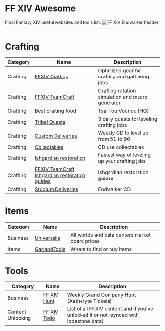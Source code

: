 FF XIV Awesome
===
Final Fantasy XIV useful websites and tools list.
![FF XIV Endwalker header](https://pbs.twimg.com/media/EthcSCyXYAAw9sJ?format=jpg&name=large)

---

# Crafting

| Category | Name                                                                                                                  | Description                                      |
| -------- | --------------------------------------------------------------------------------------------------------------------- | ------------------------------------------------ |
| Crafting | [FFXIV Crafting](https://ffxivcrafting.com/equipment)                                                                 | Optimized gear for crafting and gathering jobs   |
| Crafting | [FFXIV TeamCraft](https://ffxivteamcraft.com/simulator/3241/1266)                                                     | Crafting rotation simulation and macro generator |
| Crafting | Best crafting food                                                                                                    | Tsai Tou Vounou (HQ)                             |
| Crafting | [Tribal Quests](https://ffxiv.consolegameswiki.com/wiki/Tribal_Quests)                                                | 3 daily quests for leveling crafting jobs        |
| Crafting | [Custom Deliveries](https://ffxiv.consolegameswiki.com/wiki/Custom_Deliveries)                                        | Weekly CD to level up from 51 to 90                     |
| Crafting | [Collectables](https://ffxiv.consolegameswiki.com/wiki/Collectables)                                                  | CD use collectables                              |
| Crafting | [Ishgardian restoration](https://na.finalfantasyxiv.com/lodestone/ishgardian_restoration/)                            | Fastest way of leveling up your crafting jobs    |
| Crafting | [FFXIV TeamCraft Ishgardian restoration guides](https://guides.ffxivteamcraft.com/guide/ishgardian-restoration-guide) | Ishgardian restoration guides                    |
| Crafting | [Studium Deliveries](https://ffxiv.consolegameswiki.com/wiki/Studium_Deliveries)                                      | Endwalker CD                                     |
# Items

| Category | Name                                                                                                                  | Description                                      |
| -------- | --------------------------------------------------------------------------------------------------------------------- | ------------------------------------------------ |
| Business | [Universalis](https://universalis.app/)                                                                               | All worlds and data centers market board prices  |
| Items    | [GarlandTools](https://www.garlandtools.org/db/)                                                                      | Where to find or buy items                        |

# Tools
| Category | Name                                                                                                                  | Description                                      |
| -------- | --------------------------------------------------------------------------------------------------------------------- | ------------------------------------------------ |
| Business | [FF XIV Hunt](https://ffxivhunt.com/hunt_b_arr.php)                                                                   | Weekly Grand Company Hunt (Aetheryte Tickets)  |
| Content Unlocking | [FF XIV Todo](https://xivtodo.com/)                                                                          | List of all FFXIV content and if you've unlocked it or not (synced with lodestone data) |

